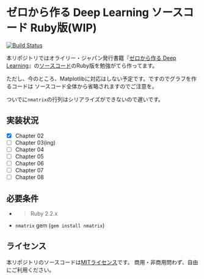# ゼロから作る Deep Learning ソースコード Ruby版(WIP)

[![Build Status](https://travis-ci.org/riseshia/deep-learning-from-scratch-ruby.svg?branch=master)](https://travis-ci.org/riseshia/deep-learning-from-scratch-ruby)

本リポジトリではオライリー・ジャパン発行書籍『[ゼロから作る Deep Learning](http://www.oreilly.co.jp/books/9784873117584/)』の[ソースコード](https://github.com/oreilly-japan/deep-learning-from-scratch)のRuby版を勉強がてら作ってます。

ただし、今のところ、Matplotlibに対応はしない予定です。ですのでグラフを作るコードは
ソースコード全体から省略されますのでご注意を。

ついでに`nmatrix`の行列はシリアライズができないので遅いです。

## 実装状況

- [x] Chapter 02
- [ ] Chapter 03(ing)
- [ ] Chapter 04
- [ ] Chapter 05
- [ ] Chapter 06
- [ ] Chapter 07
- [ ] Chapter 08

## 必要条件

* > Ruby 2.2.x
* `nmatrix` gem (`gem install nmatrix`)

## ライセンス

本リポジトリのソースコードは[MITライセンス](http://www.opensource.org/licenses/MIT)です。
商用・非商用問わず、自由にご利用ください。
